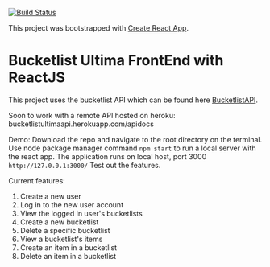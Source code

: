 [![Build Status](https://travis-ci.org/AnthonyGW/Bucketlist-FrontEnd.svg?branch=development)](https://travis-ci.org/AnthonyGW/Bucketlist-FrontEnd)

This project was bootstrapped with [Create React App](https://github.com/facebookincubator/create-react-app).

# Bucketlist Ultima FrontEnd with ReactJS
This project uses the bucketlist API which can be found here [BucketlistAPI](https://github.com/AnthonyGW/Bootcamp-XX-Flask-API).

Soon to work with a remote API hosted on heroku: bucketlistultimaapi.herokuapp.com/apidocs

Demo:
Download the repo and navigate to the root directory on the terminal.
Use node package manager command `npm start` to run a local server with the react app.
The application runs on local host, port 3000 `http://127.0.0.1:3000/`
Test out the features.

Current features:
1. Create a new user
2. Log in to the new user account
3. View the logged in user's bucketlists
4. Create a new bucketlist
5. Delete a specific bucketlist
6. View a bucketlist's items
7. Create an item in a bucketlist
8. Delete an item in a bucketlist